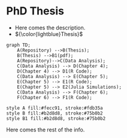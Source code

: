 # PhD Thesis


- Here comes the description.
- ${\color{lightblue}Thesis}$
```mermaid
graph TD;
    A(Repository) -->B(Thesis);
    B(Thesis) -->B1(pdf);
    A(Repository)-->C(Data Analysis);
    C(Data Analysis) --> D(Chapter 4);
    D(Chapter 4) --> D1(R Code);
    C(Data Analysis) --> E(Chapter 5);
    E(Chapter 5) --> E1(R Code);
    E(Chapter 5) --> E2(Julia Simulations);
    C(Data Analysis) --> F(Chapter 6);
    F(Chapter 6) --> F1(R Code);

style A fill:#fecc91, stroke:#fdb35a 
style B fill:#b2d8d8, stroke:#75b0b2
style B1 fill:#b2d8d8, stroke:#75b0b2
```
Here comes the rest of the info.
